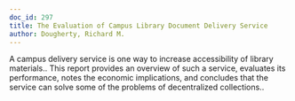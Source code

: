 ```yaml
---
doc_id: 297
title: The Evaluation of Campus Library Document Delivery Service
author: Dougherty, Richard M.
---
```


A campus delivery service is one way to increase accessibility of library 
materials.. This report provides an overview of such a service, evaluates its
performance, notes the economic implications, and concludes that the service
can solve some of the problems of decentralized collections..